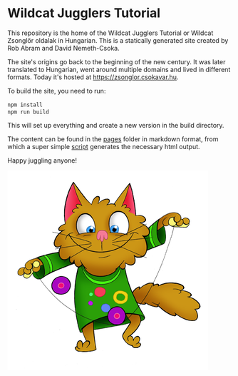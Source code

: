 # Wildcat Jugglers Tutorial

This repository is the home of the Wildcat Jugglers Tutorial 
or Wildcat Zsonglőr oldalak in Hungarian. This is a 
statically generated site created by Rob Abram and 
David Nemeth-Csoka. 

The site's origins go back to the beginning of the new 
century. It was later translated to Hungarian, went around 
multiple domains and lived in different formats. Today it's 
hosted at https://zsonglor.csokavar.hu.

To build the site, you need to run:

``` 
npm install
npm run build
```

This will set up everything and create a new version in the 
build directory.

The content can be found in the [pages](pages) folder in 
markdown format, from which a super simple [script](src/index.ts) 
generates the necessary html output.

Happy juggling anyone!

![img](resources/images/diabolo-macska.png)
